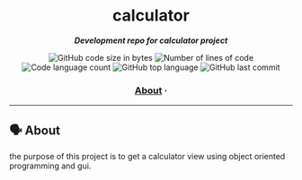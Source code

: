 <h1 align="center">
	calculator
</h1>

<p align="center">
	<b><i>Development repo for calculator project</i></b><br>
</p>

<p align="center">
	<img alt="GitHub code size in bytes" src="https://img.shields.io/github/languages/code-size/tugberkcil/calculator?color=blueviolet" />
	<img alt="Number of lines of code" src="https://img.shields.io/tokei/lines/github/tugberkcil/calculator?color=blueviolet" />
	<img alt="Code language count" src="https://img.shields.io/github/languages/count/tugberkcil/calculator?color=blue" />
	<img alt="GitHub top language" src="https://img.shields.io/github/languages/top/tugberkcil/calculator?color=blue" />
	<img alt="GitHub last commit" src="https://img.shields.io/github/last-commit/tugberkcil/calculator?color=brightgreen" />
</p>

<h3 align="center">
	<a href="#%EF%B8%8F-about">About</a>
	<span> · </span>
	
</h3>

---

## 🗣️ About

  the purpose of this project is to get a calculator view using object oriented programming and gui.
